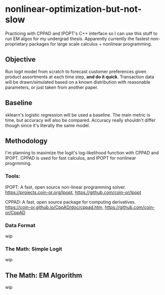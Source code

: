 # nonlinear-optimization-but-not-slow
Practicing with CPPAD and IPOPT's C++ interface so I can use this stuff to run EM algos for my undergrad thesis. Apparently currently the fastest non-proprietary packages for large scale calculus + nonlinear programming.

## Objective
Run logit model from scratch to forecast customer preferences given product assortments at each time step, **and do it quick**. Transaction data will be drawn/simulated based on a known distribution with reasonable parameters, or just taken from another paper.

## Baseline
sklearn's logistic regression will be used a baseline. The main metric is time, but accuracy will also be compared. Accuracy really shouldn't differ though since it's literally the same model.

## Methodology
I'm planning to maximize the logit's log-likelihood function with CPPAD and IPOPT. CPPAD is used for fast calculus, and IPOPT for nonlinear progrmming. 

### Tools:
IPOPT: A fast, open source non-linear programming solver. https://projects.coin-or.org/Ipopt, https://github.com/coin-or/Ipopt

CPPAD: A fast, open source package for computing derivatives. https://coin-or.github.io/CppAD/doc/cppad.htm, https://github.com/coin-or/CppAD

### Data Format
wip

### The Math: Simple Logit
wip

## The Math: EM Algorithm
wip
